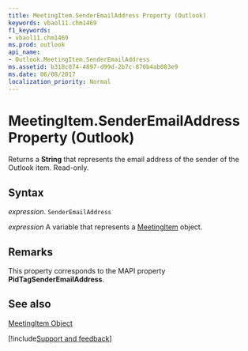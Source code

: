 ```yaml
---
title: MeetingItem.SenderEmailAddress Property (Outlook)
keywords: vbaol11.chm1469
f1_keywords:
- vbaol11.chm1469
ms.prod: outlook
api_name:
- Outlook.MeetingItem.SenderEmailAddress
ms.assetid: b318c074-4897-d99d-2b7c-870b4ab083e9
ms.date: 06/08/2017
localization_priority: Normal
---
```



# MeetingItem.SenderEmailAddress Property (Outlook)

Returns a  **String** that represents the email address of the sender of the Outlook item. Read-only.


## Syntax

_expression_. `SenderEmailAddress`

_expression_ A variable that represents a [MeetingItem](./Outlook.MeetingItem.md) object.


## Remarks

This property corresponds to the MAPI property  **PidTagSenderEmailAddress**.


## See also


[MeetingItem Object](Outlook.MeetingItem.md)

[!include[Support and feedback](~/includes/feedback-boilerplate.md)]